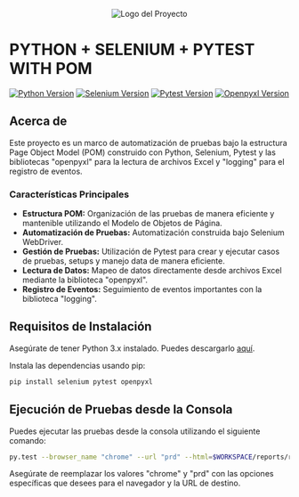 <p align="center">
  <img src="https://camo.githubusercontent.com/a58601f5f61b883cff2da374ec3e1b1b14596a5083ffb4e2dcbd8c0fb8e4fca3/68747470733a2f2f73656c656e69756d2d707974686f6e2e636f6d2f77702d636f6e74656e742f75706c6f6164732f323031372f31312f63726f707065642d6c6f676f2d6d696e692e706e67" alt="Logo del Proyecto">
</p>

# PYTHON + SELENIUM + PYTEST WITH POM

[![Python Version](https://img.shields.io/badge/python-3.x-blue.svg)](https://www.python.org/downloads/)
[![Selenium Version](https://img.shields.io/badge/selenium-4.x-green.svg)](https://pypi.org/project/selenium/)
[![Pytest Version](https://img.shields.io/badge/pytest-7.x-red.svg)](https://docs.pytest.org/en/latest/)
[![Openpyxl Version](https://img.shields.io/badge/openpyxl-3.x-orange.svg)](https://openpyxl.readthedocs.io/en/stable/)

## Acerca de

Este proyecto es un marco de automatización de pruebas bajo la estructura Page Object Model (POM) construido con Python, Selenium, Pytest y las bibliotecas "openpyxl" para la lectura de archivos Excel y "logging" para el registro de eventos.

### Características Principales

- **Estructura POM:** Organización de las pruebas de manera eficiente y mantenible utilizando el Modelo de Objetos de Página.
- **Automatización de Pruebas:** Automatización construida bajo Selenium WebDriver.
- **Gestión de Pruebas:** Utilización de Pytest para crear y ejecutar casos de pruebas, setups y manejo data de manera eficiente.
- **Lectura de Datos:** Mapeo de datos directamente desde archivos Excel mediante la biblioteca "openpyxl".
- **Registro de Eventos:** Seguimiento de eventos importantes con la biblioteca "logging".

## Requisitos de Instalación

Asegúrate de tener Python 3.x instalado. Puedes descargarlo [aquí](https://www.python.org/downloads/).

Instala las dependencias usando pip:

```bash
pip install selenium pytest openpyxl
```

## Ejecución de Pruebas desde la Consola

Puedes ejecutar las pruebas desde la consola utilizando el siguiente comando:

```bash
py.test --browser_name "chrome" --url "prd" --html=$WORKSPACE/reports/report.html
```

Asegúrate de reemplazar los valores "chrome" y "prd" con las opciones específicas que desees para el navegador y la URL de destino. 